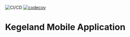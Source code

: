 ![CI/CD](https://github.com/TDT4290-Gruppe-10/kegeland-app/workflows/on-pull-request.yml/badge.svg)
[![codecov](https://codecov.io/gh/TDT4290-Gruppe-10/kegeland-app/branch/main/graph/badge.svg?token=INKSH5U1NP)](https://codecov.io/gh/TDT4290-Gruppe-10/kegeland-app)
# Kegeland Mobile Application
